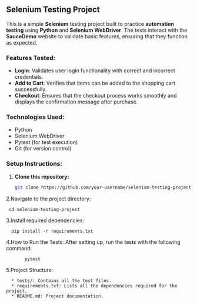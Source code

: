 ## Selenium Testing Project

This is a simple **Selenium** testing project built to practice **automation testing** using **Python** and **Selenium WebDriver**. The tests interact with the **SauceDemo** website to validate basic features, ensuring that they function as expected.

### Features Tested:
- **Login**: Validates user login functionality with correct and incorrect credentials.
- **Add to Cart**: Verifies that items can be added to the shopping cart successfully.
- **Checkout**: Ensures that the checkout process works smoothly and displays the confirmation message after purchase.

### Technologies Used:
- Python
- Selenium WebDriver
- Pytest (for test execution)
- Git (for version control)

### Setup Instructions:
1. **Clone this repository:**
   ```bash
   git clone https://github.com/your-username/selenium-testing-project.git

2.Navigate to the project directory:
  
     cd selenium-testing-project


3.Install required dependencies:

      pip install -r requirements.txt

4.How to Run the Tests:
    After setting up, run the tests with the following command:

           pytest
5.Project Structure:

      * tests/: Contains all the test files.
      * requirements.txt: Lists all the dependencies required for the project.
      * README.md: Project documentation.
